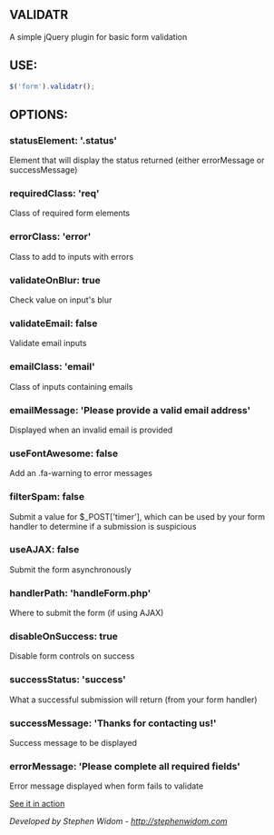 ## VALIDATR
A simple jQuery plugin for basic form validation

## USE:
```js
$('form').validatr();
```

## OPTIONS:
### statusElement: '.status' 
Element that will display the status returned (either errorMessage or successMessage)

### requiredClass: 'req'
Class of required form elements

### errorClass: 'error'
Class to add to inputs with errors

### validateOnBlur: true
Check value on input's blur

### validateEmail: false
Validate email inputs

### emailClass: 'email'
Class of inputs containing emails

### emailMessage: 'Please provide a valid email address'
Displayed when an invalid email is provided

### useFontAwesome: false
Add an .fa-warning to error messages

### filterSpam:	false
Submit a value for $_POST['timer'], which can be used by your form handler to determine if a submission is suspicious

### useAJAX: false
Submit the form asynchronously

### handlerPath: 'handleForm.php'
Where to submit the form (if using AJAX)

### disableOnSuccess: true
Disable form controls on success

### successStatus: 'success'
What a successful submission will return (from your form handler)

### successMessage: 'Thanks for contacting us!'
Success message to be displayed

### errorMessage: 'Please complete all required fields'
Error message displayed when form fails to validate

[See it in action](http://stephenwidom.com/projects/validatr)

*Developed by Stephen Widom - http://stephenwidom.com*
